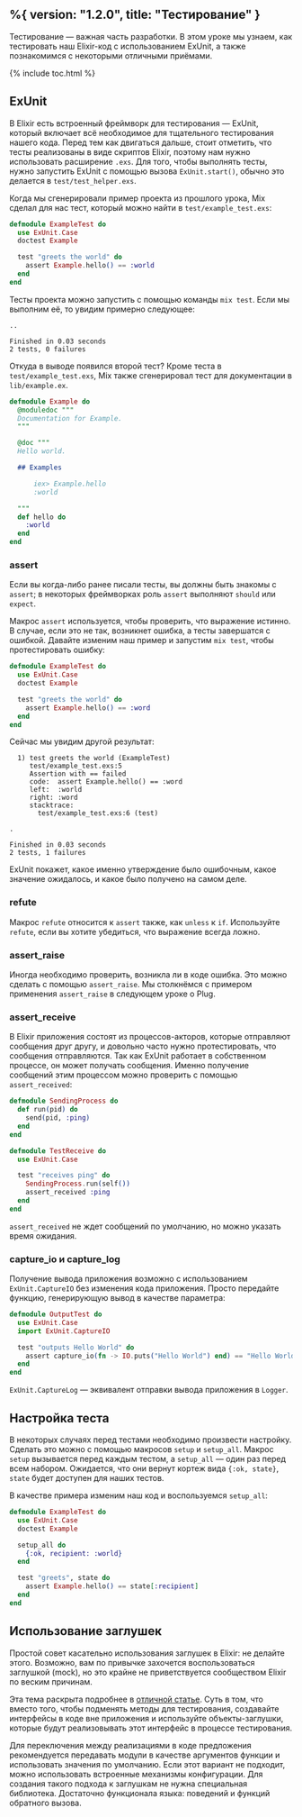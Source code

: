%{
  version: "1.2.0",
  title: "Тестирование"
}
---

Тестирование &mdash; важная часть разработки.
В этом уроке мы узнаем, как тестировать наш Elixir-код с использованием ExUnit, а также познакомимся с некоторыми отличными приёмами.

{% include toc.html %}

## ExUnit

В Elixir есть встроенный фреймворк для тестирования &mdash; ExUnit, который включает всё необходимое для тщательного тестирования нашего кода.
Перед тем как двигаться дальше, стоит отметить, что тесты реализованы в виде скриптов Elixir, поэтому нам нужно использовать расширение `.exs`.
Для того, чтобы выполнять тесты, нужно запустить ExUnit с помощью вызова `ExUnit.start()`, обычно это делается в `test/test_helper.exs`.

Когда мы сгенерировали пример проекта из прошлого урока, Mix сделал для нас тест, который можно найти в `test/example_test.exs`:

```elixir
defmodule ExampleTest do
  use ExUnit.Case
  doctest Example

  test "greets the world" do
    assert Example.hello() == :world
  end
end
```

Тесты проекта можно запустить с помощью команды `mix test`.
Если мы выполним её, то увидим примерно следующее:

```shell
..

Finished in 0.03 seconds
2 tests, 0 failures
```

Откуда в выводе появился второй тест? Кроме теста в `test/example_test.exs`, Mix также сгенерировал тест для документации в `lib/example.ex`.

```elixir
defmodule Example do
  @moduledoc """
  Documentation for Example.
  """

  @doc """
  Hello world.

  ## Examples

      iex> Example.hello
      :world

  """
  def hello do
    :world
  end
end
```

### assert

Если вы когда-либо ранее писали тесты, вы должны быть знакомы с `assert`; в некоторых фреймворках роль `assert` выполняют `should` или `expect`.

Макрос `assert` используется, чтобы проверить, что выражение истинно.
В случае, если это не так, возникнет ошибка, а тесты завершатся с ошибкой.
Давайте изменим наш пример и запустим `mix test`, чтобы протестировать ошибку:

```elixir
defmodule ExampleTest do
  use ExUnit.Case
  doctest Example

  test "greets the world" do
    assert Example.hello() == :word
  end
end
```

Сейчас мы увидим другой результат:

```shell
  1) test greets the world (ExampleTest)
     test/example_test.exs:5
     Assertion with == failed
     code:  assert Example.hello() == :word
     left:  :world
     right: :word
     stacktrace:
       test/example_test.exs:6 (test)

.

Finished in 0.03 seconds
2 tests, 1 failures
```

ExUnit покажет, какое именно утверждение было ошибочным, какое значение ожидалось, и какое было получено на самом деле.

### refute

Макрос `refute` относится к `assert` также, как `unless` к `if`.
Используйте `refute`, если вы хотите убедиться, что выражение всегда ложно.

### assert_raise

Иногда необходимо проверить, возникла ли в коде ошибка.
Это можно сделать с помощью `assert_raise`.
Мы столкнёмся с примером применения `assert_raise` в следующем уроке о Plug.

### assert_receive

В Elixir приложения состоят из процессов-акторов, которые отправляют сообщения друг другу, и довольно часто нужно протестировать, что сообщения отправляются.
Так как ExUnit работает в собственном процессе, он может получать сообщения. Именно получение сообщений этим процессом можно проверить с помощью `assert_received`:

```elixir
defmodule SendingProcess do
  def run(pid) do
    send(pid, :ping)
  end
end

defmodule TestReceive do
  use ExUnit.Case

  test "receives ping" do
    SendingProcess.run(self())
    assert_received :ping
  end
end
```

`assert_received` не ждет сообщений по умолчанию, но можно указать время ожидания.

### capture_io и capture_log

Получение вывода приложения возможно с использованием `ExUnit.CaptureIO` без изменения кода приложения.
Просто передайте функцию, генерирующую вывод в качестве параметра:

```elixir
defmodule OutputTest do
  use ExUnit.Case
  import ExUnit.CaptureIO

  test "outputs Hello World" do
    assert capture_io(fn -> IO.puts("Hello World") end) == "Hello World\n"
  end
end
```

`ExUnit.CaptureLog` &mdash; эквивалент отправки вывода приложения в `Logger`.

## Настройка теста

В некоторых случаях перед тестами необходимо произвести настройку.
Сделать это можно с помощью макросов `setup` и `setup_all`.
Макрос `setup` вызывается перед каждым тестом, а `setup_all` &mdash; один раз перед всем набором.
Ожидается, что они вернут кортеж вида `{:ok, state}`, `state` будет доступен для наших тестов.

В качестве примера изменим наш код и воспользуемся `setup_all`:

```elixir
defmodule ExampleTest do
  use ExUnit.Case
  doctest Example

  setup_all do
    {:ok, recipient: :world}
  end

  test "greets", state do
    assert Example.hello() == state[:recipient]
  end
end
```

## Использование заглушек

Простой совет касательно использования заглушек в Elixir: не делайте этого.
Возможно, вам по привычке захочется воспользоваться заглушкой (mock), но это крайне не приветствуется сообществом Elixir по веским причинам.

Эта тема раскрыта подробнее в [отличной статье](http://blog.plataformatec.com.br/2015/10/mocks-and-explicit-contracts/).
Суть в том, что вместо того, чтобы подменять методы для тестирования, создавайте интерфейсы в коде вне приложения и используйте объекты-заглушки, которые будут реализовывать этот интерфейс в процессе тестирования.

Для переключения между реализациями в коде предложения рекомендуется передавать модули в качестве аргументов функции и использовать значения по умолчанию.
Если этот вариант не подходит, можно использовать встроенные механизмы конфигурации.
Для создания такого подхода к заглушкам не нужна специальная библиотека. Достаточно функционала языка: поведений и функций обратного вызова.
